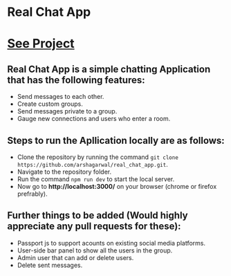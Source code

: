 # Real Chat App

# [See Project](real-chat-287610.web.app)

## **Real Chat App** is a simple chatting Application that has the following features:
- Send messages to each other.
- Create custom groups.
- Send messages private to a group.
- Gauge new connections and users who enter a room.

## Steps to run the Apllication locally are as follows:
- Clone the repository by running the command `git clone https://github.com/arshagarwal/real_chat_app.git`.
- Navigate to the repository folder.
- Run the command `npm run dev` to start the local server.
- Now go to **http://localhost:3000/** on your browser (chrome or firefox prefrably).

## Further things to be added (Would highly appreciate any pull requests for these):
- Passport js to support acounts on existing social media platforms.
- User-side bar panel to show all the users in the group.
- Admin user that can add or delete users.
- Delete sent messages.


